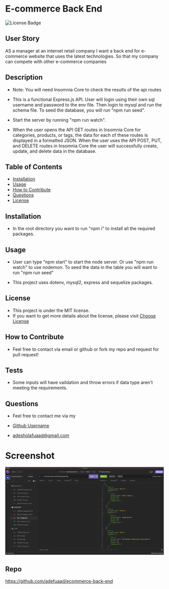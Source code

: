 # E-commerce Back End
![License Badge](https://img.shields.io/badge/license-MIT-brightgreen)

## User Story
AS a manager at an internet retail company I want a back end for e-commerce website that uses the latest technologies. So that my company can compete with other e-commerce companies

## Description
* Note: You will need Insomnia Core to check the results of the api routes
* This is a functional Express.js API. User will login using their own sql username and password to the env file. Then login to mysql and run the schema file. To seed the database, you will run "npm run seed".

* Start the server by running "npm run watch".

* When the user opens the API GET routes in Insomnia Core for categories, products, or tags, the data for each of these routes is displayed in a formatted JSON. When the user uses the API POST, PUT, and DELETE routes in Insomnia Core the user will successfully create, update, and delete data in the database.


## Table of Contents
- [Installation](#installation)
- [Usage](#usage)
- [How to Contribute](#how-to-contribute)
- [Questions](#questions)
- [License](#license)

## Installation
* In the root directory you want to run "npm i" to install all the required packages.

## Usage
* User can type "npm start" to start the node server. Or use "npm run watch" to use nodemon. To seed the data in the table you will want to run "npm run seed"

* This project uses dotenv, mysql2, express and sequelize packages.


## License
* This project is under the MIT license.
* If you want to get more details about the license, please visit [Choose License](https://choosealicense.com "Choose License")

## How to Contribute
* Feel free to contact via email or github or fork my repo and request for pull request!

## Tests
* Some inputs will have vaildation and throw errors if data type aren't meeting the requirements.

## Questions
- Feel free to contact me via my 
* [Github Username](https://github.com/adefuaad)

* <a href="mailto:adesholafuaad@gmail.com">adesholafuaad@gmail.com</a>


# Screenshot
![Screenshot](assets/images/ecommerce-back-end.png)
## Repo
https://github.com/adefuaad/ecommerce-back-end
